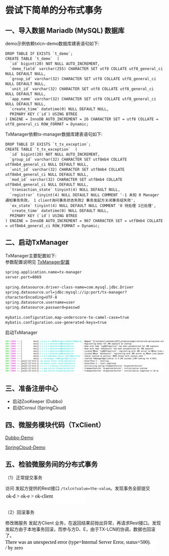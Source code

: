 # 尝试下简单的分布式事务

## 一、导入数据 Mariadb (MySQL) 数据库

demo示例依赖txlcn-demo数据库建表语句如下:      
```$xslt
DROP TABLE IF EXISTS `t_demo`;
CREATE TABLE `t_demo`  (
  `id` bigint(20) NOT NULL AUTO_INCREMENT,
  `demo_field` varchar(255) CHARACTER SET utf8 COLLATE utf8_general_ci NULL DEFAULT NULL,
  `group_id` varchar(32) CHARACTER SET utf8 COLLATE utf8_general_ci NULL DEFAULT NULL,
  `unit_id` varchar(32) CHARACTER SET utf8 COLLATE utf8_general_ci NULL DEFAULT NULL,
  `app_name` varchar(32) CHARACTER SET utf8 COLLATE utf8_general_ci NULL DEFAULT NULL,
  `create_time` datetime(0) NULL DEFAULT NULL,
  PRIMARY KEY (`id`) USING BTREE
) ENGINE = InnoDB AUTO_INCREMENT = 26 CHARACTER SET = utf8 COLLATE = utf8_general_ci ROW_FORMAT = Dynamic;

```

TxManager依赖tx-manager数据库建表语句如下:      
```$xslt
DROP TABLE IF EXISTS `t_tx_exception`;
CREATE TABLE `t_tx_exception`  (
  `id` bigint(20) NOT NULL AUTO_INCREMENT,
  `group_id` varchar(32) CHARACTER SET utf8mb4 COLLATE utf8mb4_general_ci NULL DEFAULT NULL,
  `unit_id` varchar(32) CHARACTER SET utf8mb4 COLLATE utf8mb4_general_ci NULL DEFAULT NULL,
  `mod_id` varchar(32) CHARACTER SET utf8mb4 COLLATE utf8mb4_general_ci NULL DEFAULT NULL,
  `transaction_state` tinyint(4) NULL DEFAULT NULL,
  `registrar` tinyint(4) NULL DEFAULT NULL COMMENT '-1 未知 0 Manager 通知事务失败， 1 client询问事务状态失败2 事务发起方关闭事务组失败',
  `ex_state` tinyint(4) NULL DEFAULT NULL COMMENT '0 待处理 1已处理',
  `create_time` datetime(0) NULL DEFAULT NULL,
  PRIMARY KEY (`id`) USING BTREE
) ENGINE = InnoDB AUTO_INCREMENT = 967 CHARACTER SET = utf8mb4 COLLATE = utf8mb4_general_ci ROW_FORMAT = Dynamic;

```

## 二、启动TxManager

TxManager主要配置如下:   
参数配置说明见 [TxManager配置](setting/manager.html)
```properties
spring.application.name=tx-manager
server.port=8069

spring.datasource.driver-class-name=com.mysql.jdbc.Driver
spring.datasource.url=jdbc:mysql://ip:port/tx-manager?characterEncoding=UTF-8
spring.datasource.username=user
spring.datasource.password=passwd

mybatis.configuration.map-underscore-to-camel-case=true
mybatis.configuration.use-generated-keys=true

```

启动TxManager

![tx-manager](../../../img/docs/tx_manager.png)

## 三、准备注册中心

* 启动ZooKeeper (Dubbo)
* 启动Consul (SpringCloud)

## 四、微服务模块代码（TxClient）
[Dubbo-Demo](dubbo.html)

[SpringCloud-Demo](springcloud.html)

## 五、检验微服务间的分布式事务
（1）正常提交事务

访问 发起方提供的Rest接口 `/txlcn?value=the-value`。发现事务全部提交  
![result](../../../img/docs/result.png)

（2）回滚事务

修改微服务 发起方Client 业务，在返回结果前抛出异常，再请求Rest接口。发现发起方由于本地事务回滚，而参与方D、E，由于TX-LCN的协调，数据也回滚了。  
![error_result](../../../img/docs/error-result.png)
